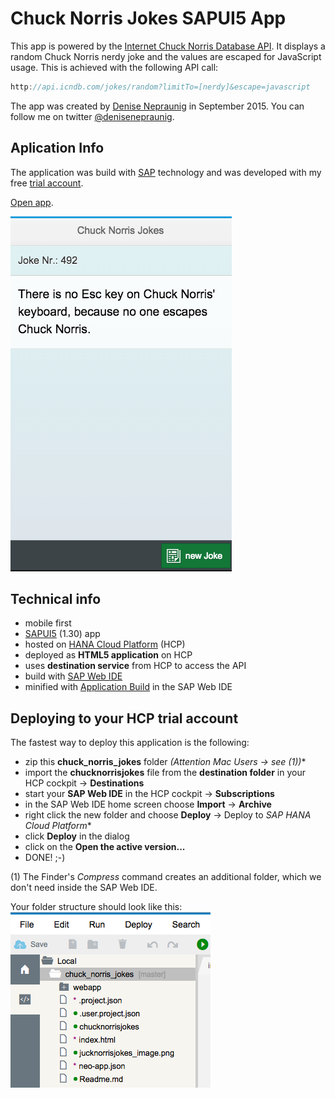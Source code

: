 # Chuck Norris Jokes SAPUI5 App

This app is powered by the [Internet Chuck Norris Database API]. It displays a random Chuck Norris nerdy joke and the values are escaped for JavaScript usage. This is achieved with the following API call:

```javascript
http://api.icndb.com/jokes/random?limitTo=[nerdy]&escape=javascript
```
The app was created by [Denise Nepraunig] in September 2015. You can follow me on twitter [@denisenepraunig].

## Aplication Info
The application was build with [SAP] technology and was developed with my free [trial account].

[Open app].

![Chuck Norris Jokes App Screenshot](jucknorrisjokes_image.png)

## Technical info
- mobile first
- [SAPUI5] (1.30) app
- hosted on [HANA Cloud Platform] (HCP)
- deployed as **HTML5 application** on HCP
- uses **destination service** from HCP to access the API
- build with [SAP Web IDE]
- minified with [Application Build] in the SAP Web IDE


## Deploying to your HCP trial account
The fastest way to deploy this application is the following:

- zip this **chuck_norris_jokes** folder *(Attention Mac Users -> see (1))**
- import the **chucknorrisjokes** file from the **destination folder** in your HCP cockpit -> **Destinations**
- start your **SAP Web IDE** in the HCP cockpit -> **Subscriptions**
- in the SAP Web IDE home screen choose **Import** -> **Archive**
- right click the new folder and choose **Deploy** -> Deploy to *SAP HANA Cloud Platform**
- click **Deploy** in the dialog
- click on the **Open the active version...**
- DONE! ;-)

(1) The Finder's *Compress* command creates an additional folder, which we don't need inside the SAP Web IDE.

Your folder structure should look like this:
![Chuck Norris Jokes Folder Structure](folder_structure.png)

[Internet Chuck Norris Database API]: http://www.icndb.com/api/
[Denise Nepraunig]: http://www.nepraunig.com/
[@denisenepraunig]: https://twitter.com/denisenepraunig
[SAPUI5]: https://sapui5.hana.ondemand.com/sdk/index.html
[HANA Cloud Platform]: http://hcp.sap.com/index.html
[SAP]: https://www.sap.com
[SAP Web IDE]: http://scn.sap.com/docs/DOC-55465
[trial account]: https://account.hanatrial.ondemand.com/register
[Open app]: https://chucknorrisjokes-p1941667654trial.dispatcher.hanatrial.ondemand.com/
[Application Build]: https://help.hana.ondemand.com/SAP_RDE/frameset.htm?dfb26ef028624cf486a8bbb0bfd459ff.html